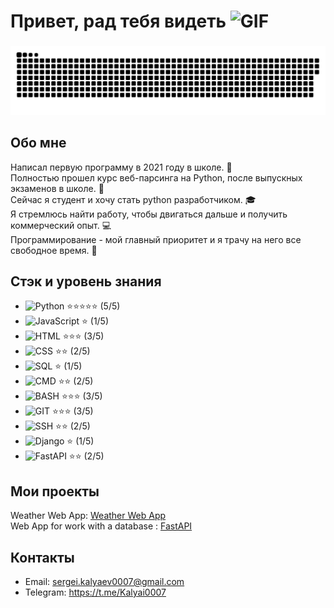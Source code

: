 
# Привет, рад тебя видеть <img src="https://camo.githubusercontent.com/ee9d678a838fdc800a7b1449bae75552c13bfa5afeb275eb6b315e02499c8ba0/68747470733a2f2f656d6f6a69732e736c61636b6d6f6a69732e636f6d2f656d6f6a69732f696d616765732f313533313834393433302f343234362f626c6f622d73756e676c61737365732e6769663f31353331383439343330" width="30" height="30" alt="GIF">


### 
<p align="center">
 <img width="900" src="assets/github-snake.svg" alt="snake"/>
</p>

### 

## Обо мне

Написал первую программу в 2021 году в школе. :school:  
Полностью прошел курс веб-парсинга на Python, после выпускных экзаменов в школе. :book:  
Сейчас я студент и хочу стать python разработчиком. :mortar_board:  
Я стремлюсь найти работу, чтобы двигаться дальше и получить коммерческий опыт. :computer:  
Программирование - мой главный приоритет и я трачу на него все свободное время. :rocket:  

## Стэк и уровень знания
- ![Python](https://img.shields.io/badge/-Python-blue?style=flat-square&logo=python) ⭐⭐⭐⭐⭐ (5/5)
- ![JavaScript](https://img.shields.io/badge/-JavaScript-yellow?style=flat-square&logo=javascript) ⭐ (1/5)  
- ![HTML](https://img.shields.io/badge/-HTML-orange?style=flat-square&logo=html5) ⭐⭐⭐ (3/5)
- ![CSS](https://img.shields.io/badge/-CSS-blueviolet?style=flat-square&logo=css3) ⭐⭐ (2/5)
- ![SQL](https://img.shields.io/badge/-SQL-red?style=flat-square&logo=sql) ⭐ (1/5)
- ![CMD](https://img.shields.io/badge/-CMD-ff69b4?style=flat-square&logo=windows) ⭐⭐ (2/5)
- ![BASH](https://img.shields.io/badge/-BASH-success?style=flat-square&logo=gnu-bash) ⭐⭐⭐ (3/5)
- ![GIT](https://img.shields.io/badge/-GIT-lightgrey?style=flat-square&logo=git) ⭐⭐⭐ (3/5)
- ![SSH](https://img.shields.io/badge/-SSH-green?style=flat-square&logo=ssh) ⭐⭐ (2/5)
- ![Django](https://img.shields.io/badge/-Django-orange?style=flat-square&logo=django) ⭐ (1/5)
- ![FastAPI](https://img.shields.io/badge/-FastAPI-green?style=flat-square&logo=fastapi) ⭐⭐ (2/5)

## Мои проекты
Weather Web App: [Weather Web App](https://github.com/Kalyai/Weather-Web-App)  
Web App for work with a database : [FastAPI](https://github.com/Kalyai/FastAPI)

## Контакты
- Email: sergei.kalyaev0007@gmail.com
- Telegram: https://t.me/Kalyai0007
